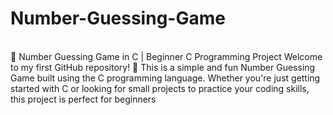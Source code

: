 # Number-Guessing-Game
<br>
🎯 Number Guessing Game in C | Beginner C Programming Project Welcome to my first GitHub repository! 🚀 This is a simple and fun Number Guessing Game built using the C programming language. Whether you're just getting started with C or looking for small projects to practice your coding skills, this project is perfect for beginners
